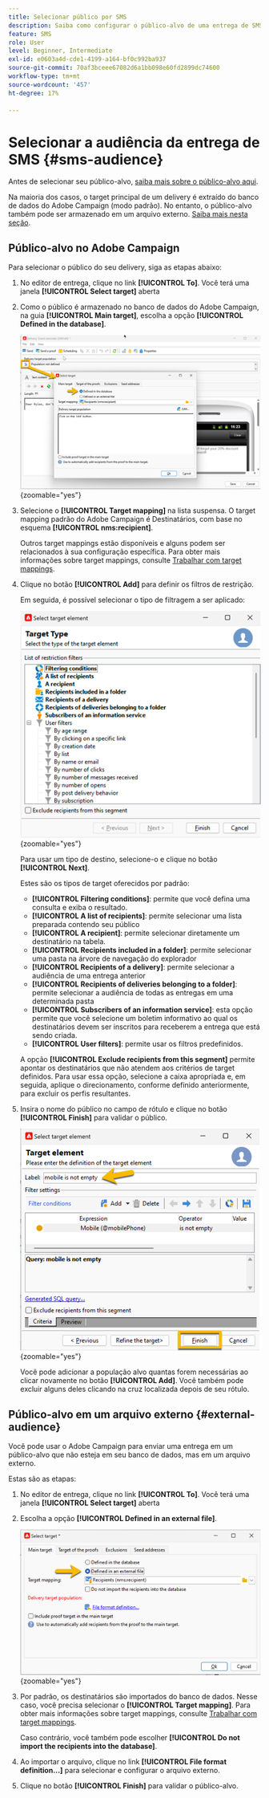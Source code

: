 ```yaml
---
title: Selecionar público por SMS
description: Saiba como configurar o público-alvo de uma entrega de SMS
feature: SMS
role: User
level: Beginner, Intermediate
exl-id: e0603a4d-cde1-4199-a164-bf0c992ba937
source-git-commit: 70af3bceee67082d6a1bb098e60fd2899dc74600
workflow-type: tm+mt
source-wordcount: '457'
ht-degree: 17%

---
```


# Selecionar a audiência da entrega de SMS {#sms-audience}

Antes de selecionar seu público-alvo, [saiba mais sobre o público-alvo aqui](../../audiences/gs-audiences.md).

Na maioria dos casos, o target principal de um delivery é extraído do banco de dados do Adobe Campaign (modo padrão). No entanto, o público-alvo também pode ser armazenado em um arquivo externo. [Saiba mais nesta seção](#external-audience).

## Público-alvo no Adobe Campaign

Para selecionar o público do seu delivery, siga as etapas abaixo:

1. No editor de entrega, clique no link **[!UICONTROL To]**. Você terá uma janela **[!UICONTROL Select target]** aberta

1. Como o público é armazenado no banco de dados do Adobe Campaign, na guia **[!UICONTROL Main target]**, escolha a opção **[!UICONTROL Defined in the database]**.

   ![](assets/audience_to.png){zoomable="yes"}

1. Selecione o **[!UICONTROL Target mapping]** na lista suspensa. O target mapping padrão do Adobe Campaign é Destinatários, com base no esquema **[!UICONTROL nms:recipient]**.

   Outros target mappings estão disponíveis e alguns podem ser relacionados à sua configuração específica. Para obter mais informações sobre target mappings, consulte [Trabalhar com target mappings](../../audiences/target-mappings.md).

1. Clique no botão **[!UICONTROL Add]** para definir os filtros de restrição.

   Em seguida, é possível selecionar o tipo de filtragem a ser aplicado:

   ![](assets/audience_filters.png){zoomable="yes"}

   Para usar um tipo de destino, selecione-o e clique no botão **[!UICONTROL Next]**.

   Estes são os tipos de target oferecidos por padrão:

   * **[!UICONTROL Filtering conditions]**: permite que você defina uma consulta e exiba o resultado.
   * **[!UICONTROL A list of recipients]**: permite selecionar uma lista preparada contendo seu público
   * **[!UICONTROL A recipient]**: permite selecionar diretamente um destinatário na tabela.
   * **[!UICONTROL Recipients included in a folder]**: permite selecionar uma pasta na árvore de navegação do explorador
   * **[!UICONTROL Recipients of a delivery]**: permite selecionar a audiência de uma entrega anterior
   * **[!UICONTROL Recipients of deliveries belonging to a folder]**: permite selecionar a audiência de todas as entregas em uma determinada pasta
   * **[!UICONTROL Subscribers of an information service]**: esta opção permite que você selecione um boletim informativo ao qual os destinatários devem ser inscritos para receberem a entrega que está sendo criada.
   * **[!UICONTROL User filters]**: permite usar os filtros predefinidos.

   A opção **[!UICONTROL Exclude recipients from this segment]** permite apontar os destinatários que não atendem aos critérios de target definidos. Para usar essa opção, selecione a caixa apropriada e, em seguida, aplique o direcionamento, conforme definido anteriormente, para excluir os perfis resultantes.

1. Insira o nome do público no campo de rótulo e clique no botão **[!UICONTROL Finish]** para validar o público.

   ![](assets/audience_finish.png){zoomable="yes"}

   Você pode adicionar a população alvo quantas forem necessárias ao clicar novamente no botão **[!UICONTROL Add]**. Você também pode excluir alguns deles clicando na cruz localizada depois de seu rótulo.

## Público-alvo em um arquivo externo {#external-audience}

Você pode usar o Adobe Campaign para enviar uma entrega em um público-alvo que não esteja em seu banco de dados, mas em um arquivo externo.

Estas são as etapas:

1. No editor de entrega, clique no link **[!UICONTROL To]**. Você terá uma janela **[!UICONTROL Select target]** aberta

1. Escolha a opção **[!UICONTROL Defined in an external file]**.

   ![](assets/audience_externalfile.png){zoomable="yes"}

1. Por padrão, os destinatários são importados do banco de dados. Nesse caso, você precisa selecionar o **[!UICONTROL Target mapping]**. Para obter mais informações sobre target mappings, consulte [Trabalhar com target mappings](../../audiences/target-mappings.md).

   Caso contrário, você também pode escolher **[!UICONTROL Do not import the recipients into the database]**.

1. Ao importar o arquivo, clique no link **[!UICONTROL File format definition…]** para selecionar e configurar o arquivo externo.

1. Clique no botão **[!UICONTROL Finish]** para validar o público-alvo.
